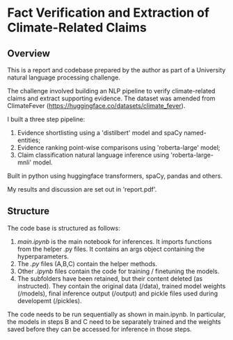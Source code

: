 # Fact Verification and Extraction of Climate-Related Claims

## Overview

This is a report and codebase prepared by the author as part of a University natural language processing challenge.

The challenge involved building an NLP pipeline to verify climate-related claims and extract supporting evidence. The dataset was amended from ClimateFever (https://huggingface.co/datasets/climate_fever).

I built a three step pipeline:

1. Evidence shortlisting using a 'distilbert' model and spaCy named-entities;
2. Evidence ranking point-wise comparisons using 'roberta-large' model;
3. Claim classification natural language inference using 'roberta-large-mnli' model.

Built in python using huggingface transformers, spaCy, pandas and others.

My results and discussion are set out in 'report.pdf'.

## Structure

The code base is structured as follows:

1. *main.ipynb* is the main notebook for inferences. It imports functions from the helper .py files. It contains an args object containing the hyperparameters.
2. The *.py* files (A,B,C) contain the helper methods.
3. Other *.ipynb* files contain the code for training / finetuning the models.
4. The subfolders have been retained, but their content deleted (as instructed). They contain the original data (/data), trained model weights (/models), final inference output (/output) and pickle files used during developemt (/pickles).

The code needs to be run sequentially as shown in main.ipynb. In particular, the models in steps B and C need to be separately trained and the weights saved before they can be accessed for inference in those steps.